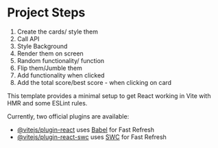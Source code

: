 # Project Steps

1. Create the cards/ style them
2. Call API
2. Style Background 
3. Render them on screen 
4. Random functionality/ function 
5. Flip them/Jumble them 
6. Add functionality when clicked
7. Add the total score/best score - when clicking on card  

This template provides a minimal setup to get React working in Vite with HMR and some ESLint rules.

Currently, two official plugins are available:

- [@vitejs/plugin-react](https://github.com/vitejs/vite-plugin-react/blob/main/packages/plugin-react/README.md) uses [Babel](https://babeljs.io/) for Fast Refresh
- [@vitejs/plugin-react-swc](https://github.com/vitejs/vite-plugin-react-swc) uses [SWC](https://swc.rs/) for Fast Refresh

